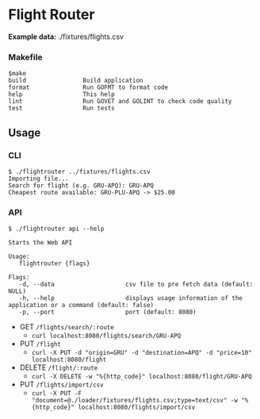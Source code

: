 # Flight Router

**Example data:** ./fixtures/flights.csv

### Makefile

```
$make
build                Build application
format               Run GOFMT to format code
help                 This help
lint                 Run GOVET and GOLINT to check code quality
test                 Run tests
```

## Usage

### CLI

```shell
$ ./flightrouter ../fixtures/flights.csv
Importing file...
Search for flight (e.g. GRU-APQ): GRU-APQ
Cheapest route available: GRU-PLU-APQ -> $25.00
```

### API

```
$ ./flightrouter api --help

Starts the Web API

Usage:
   flightrouter {flags}

Flags:
   -d, --data                    csv file to pre fetch data (default: NULL)
   -h, --help                    displays usage information of the application or a command (default: false)
   -p, --port                    port (default: 8080)
```

- GET `/flights/search/:route`
  - `curl localhost:8080/flights/search/GRU-APQ`
- PUT `/flight`
  - `curl -X PUT -d "origin=GRU" -d "destination=APQ" -d "price=10" localhost:8080/flight`
- DELETE `/flight/:route`
  - `curl -X DELETE -w "%{http_code}" localhost:8080/flight/GRU-APQ`
- PUT `/flights/import/csv`
  - `curl -X PUT -F "document=@./loader/fixtures/flights.csv;type=text/csv" -w "%{http_code}" localhost:8080/flights/import/csv`
